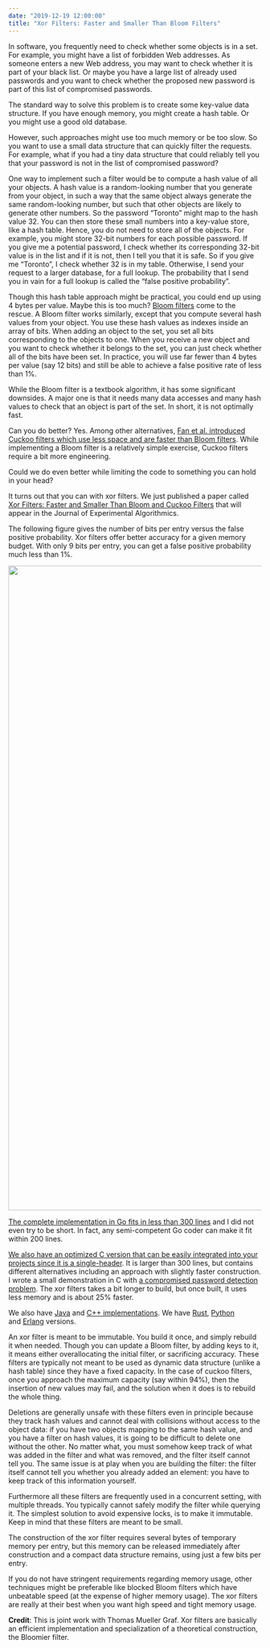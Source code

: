 ```yaml
---
date: "2019-12-19 12:00:00"
title: "Xor Filters: Faster and Smaller Than Bloom Filters"
---
```




In software, you frequently need to check whether some objects is in a set. For example, you might have a list of forbidden Web addresses. As someone enters a new Web address, you may want to check whether it is part of your black list. Or maybe you have a large list of already used passwords and you want to check whether the proposed new password is part of this list of compromised passwords.

The standard way to solve this problem is to create some key-value data structure. If you have enough memory, you might create a hash table. Or you might use a good old database.

However, such approaches might use too much memory or be too slow. So you want to use a small data structure that can quickly filter the requests. For example, what if you had a tiny data structure that could reliably tell you that your password is not in the list of compromised password?

One way to implement such a filter would be to compute a hash value of all your objects. A hash value is a random-looking number that you generate from your object, in such a way that the same object always generate the same random-looking number, but such that other objects are likely to generate other numbers. So the password &ldquo;Toronto&rdquo; might map to the hash value 32. You can then store these small numbers into a key-value store, like a hash table. Hence, you do not need to store all of the objects. For example, you might store 32-bit numbers for each possible password. If you give me a potential password, I check whether its corresponding 32-bit value is in the list and if it is not, then I tell you that it is safe. So if you give me &ldquo;Toronto&rdquo;, I check whether 32 is in my table. Otherwise, I send your request to a larger database, for a full lookup. The probability that I send you in vain for a full lookup is called the &ldquo;false positive probability&rdquo;.

Though this hash table approach might be practical, you could end up using 4 bytes per value. Maybe this is too much? [Bloom filters](https://en.wikipedia.org/wiki/Bloom_filter) come to the rescue. A Bloom filter works similarly, except that you compute several hash values from your object. You use these hash values as indexes inside an array of bits. When adding an object to the set, you set all bits corresponding to the objects to one. When you receive a new object and you want to check whether it belongs to the set, you can just check whether all of the bits have been set. In practice, you will use far fewer than 4 bytes per value (say 12 bits) and still be able to achieve a false positive rate of less than 1%.

While the Bloom filter is a textbook algorithm, it has some significant downsides. A major one is that it needs many data accesses and many hash values to check that an object is part of the set. In short, it is not optimally fast.

Can you do better? Yes. Among other alternatives, [Fan et al. introduced Cuckoo filters which use less space and are faster than Bloom filters](https://en.wikipedia.org/wiki/Cuckoo_filter). While implementing a Bloom filter is a relatively simple exercise, Cuckoo filters require a bit more engineering.

Could we do even better while limiting the code to something you can hold in your head?

It turns out that you can with xor filters. We just published a paper called [Xor Filters: Faster and Smaller Than Bloom and Cuckoo Filters](https://arxiv.org/abs/1912.08258) that will appear in the Journal of Experimental Algorithmics.

The following figure gives the number of bits per entry versus the false positive probability. Xor filters offer better accuracy for a given memory budget. With only 9 bits per entry, you can get a false positive probability much less than 1%.

<a href="https://lemire.me/blog/wp-content/uploads/2019/12/comparison.png"><img fetchpriority="high" decoding="async" class="alignnone size-full wp-image-18114" src="https://lemire.me/blog/wp-content/uploads/2019/12/comparison.png" alt width="1442" height="1282" srcset="https://lemire.me/blog/wp-content/uploads/2019/12/comparison.png 1442w, https://lemire.me/blog/wp-content/uploads/2019/12/comparison-300x267.png 300w, https://lemire.me/blog/wp-content/uploads/2019/12/comparison-1024x910.png 1024w, https://lemire.me/blog/wp-content/uploads/2019/12/comparison-768x683.png 768w" sizes="(max-width: 1442px) 100vw, 1442px" /></a>

[The complete implementation in Go fits in less than 300 lines](https://github.com/FastFilter/xorfilter/blob/master/xorfilter.go) and I did not even try to be short. In fact, any semi-competent Go coder can make it fit within 200 lines.

[We also have an optimized C version that can be easily integrated into your projects since it is a single-header](https://github.com/FastFilter/xor_singleheader). It is larger than 300 lines, but contains different alternatives including an approach with slightly faster construction. I wrote a small demonstration in C with [a compromised password detection problem](https://github.com/FastFilter/FilterPassword). The xor filters takes a bit longer to build, but once built, it uses less memory and is about 25% faster.

We also have [Java](https://github.com/FastFilter/fastfilter_java) and [C++ implementations](https://github.com/FastFilter/fastfilter_cpp). We have [Rust](https://github.com/bnclabs/xorfilter), [Python](https://github.com/GreyDireWolf/pyxorfilter)<br/>
and [Erlang](https://github.com/mpope9/exor_filter) versions.

An xor filter is meant to be immutable. You build it once, and simply rebuild it when needed. Though you can update a Bloom filter, by adding keys to it, it means either overallocating the initial filter, or sacrificing accuracy. These filters are typically not meant to be used as dynamic data structure (unlike a hash table) since they have a fixed capacity. In the case of cuckoo filters, once you approach the maximum capacity (say within 94%), then the insertion of new values may fail, and the solution when it does is to rebuild the whole thing.

Deletions are generally unsafe with these filters even in principle because they track hash values and cannot deal with collisions without access to the object data: if you have two objects mapping to the same hash value, and you have a filter on hash values, it is going to be difficult to delete one without the other. No matter what, you must somehow keep track of what was added in the filter and what was removed, and the filter itself cannot tell you. The same issue is at play when you are building the filter: the filter itself cannot tell you whether you already added an element: you have to keep track of this information yourself.

Furthermore all these filters are frequently used in a concurrent setting, with multiple threads. You typically cannot safely modify the filter while querying it. The simplest solution to avoid expensive locks, is to make it immutable. Keep in mind that these filters are meant to be small.

The construction of the xor filter requires several bytes of temporary memory per entry, but this memory can be released immediately after construction and a compact data structure remains, using just a few bits per entry.

If you do not have stringent requirements regarding memory usage, other techniques might be preferable like blocked Bloom filters which have unbeatable speed (at the expense of higher memory usage). The xor filters are really at their best when you want high speed and tight memory usage.

__Credit__: This is joint work with Thomas Mueller Graf. Xor filters are basically an efficient implementation and specialization of a theoretical construction, the Bloomier filter.

